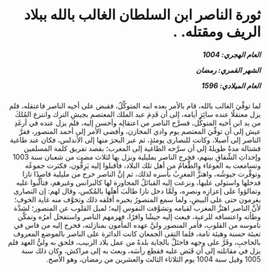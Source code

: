 <h1 dir="rtl">ثورة الناصر ابن السلطان الغالب بالله ببلاد الريف ومقتله. .</h1>

<h5 dir="rtl">العام الهجري:  1004

الشهر القمري: رمضان

العام الميلادي: 1596</h5>

<p dir="rtl">لما توفِّيَ الغالب بالله، قام بالأمر بعده ابنه المتوكِّلُ، فقبض على أخيه الناصر فاعتقله، فلم يزل معتقلًا عنده سائِرَ أيامه، إلى أن قَدِمَ عبد الملك المعتصم بجيشِ الترك وانتزع المُلكَ من يد ابن أخيه المتوكِّل، فسرَّح الناصر من اعتقالِه وأحسن إليه، فلم يزل عنده في أرغَدِ عيش إلى أن توفِّيَ المعتصم يوم وادي المخازن، وأفضى الأمر إلى أحمد المنصور، ففرَّ الناصر إلى آصيلا، وكانت للنصارى يومئذٍ، ثم عبر البحرَ منها إلى الأندلس، فكان عند طاغية قشتالة مدةً طويلةً إلى أن سرَّحه الطاغية إلى المغرب؛ بقصد تفريق كلمة المسلمين وإحداثِ الشِّقاقِ بينهم، فخرج الناصر بمليلية ونزل بها لثلاث مضت من شعبان سنة 1003 وتسامعت به الغوغاء والطَّغامُ من أهل تلك البلاد، فأقبلوا إليه يَزِفُّون، فكثرت جموعُه وتوفَّرت جيوشُه، واهتزَّ المغرِبُ بأسره لذلك، ثم إنَّ الناصر خرج من مليلية قاصدًا تازا فدخلها واستولى عليها، ونزعت إليه القبائلُ المجاورة لها كالبرانس وغيرهم، فتألَّبوا عليه وتمالؤوا على إعزازِه ونصرِه، ولَمَّا دخل تازا طالَبَ أهلَها بالمُكس، وقال لهم: إن النصارى يغرمون حتى على البيضِ، ولما سمع المنصورُ بخبره أقلقه ذلك وتخوَّف منه غاية الخوف؛ لأنَّ الناصر اهتَزَّ المغرب لقيامه وتشوَّفت النفوس إليه؛ لميل القلوب عن المنصور؛ لشدَّة وطأته واعتسافه للرعية، فبعث إليه جيشًا وافرًا، فهزمهم الناصر واستفحل أمرُه وتمكَّن ناموسه من القلوبِ، فأمر المنصور وليَّ عهده المأمون بمنازلته، فخرج إليه من فاس في تعبئة حسنة وهيئة تامة، فلما التقى الجمعان كانت الدائرة على الناصر بالموضع المعروف بالحاجبِ، وفَرَّ على وجهه فاحتَلَّ بالجاية بلدةً من عمل بلاد الزبيب، فلحق به وليُّ العهد فلم يزل في مقاتلته إلى أن قَبَض عليه فقطع رأسَه، وبعث به إلى مراكش، وكان ذلك سنة 1005 وقيل سنة 1004 يوم الثلاثاء الثالث والعشرين من رمضان، وهو الأصح.</p></br>
